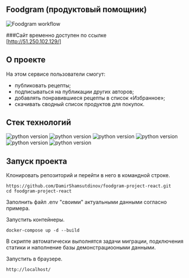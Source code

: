 ## Foodgram (продуктовый помощник)
![Foodgram workflow](https://github.com/DamirShamsutdinov/foodgram-project-react/actions/workflows/main.yml/badge.svg)

###Cайт временно доступен по ссылке   
[http://51.250.102.129/]


## О проекте
На этом сервисе пользователи смогут:
- публиковать рецепты;
- подписываться на публикации других авторов;
- добавлять понравившиеся рецепты в список «Избранное»;
- скачивать сводный список продуктов для покупок.

## Стек технологий

![python version](https://img.shields.io/badge/Python-3.7-yellowgreen)
![python version](https://img.shields.io/badge/Django-3.2.15-yellowgreen)
![python version](https://img.shields.io/badge/djangorestframework-3.13.1-yellowgreen)
![python version](https://img.shields.io/badge/djoser-2.1.0-yellowgreen)
![python version](https://img.shields.io/badge/gunicorn-20.1.0-yellowgreen)
![python version](https://img.shields.io/badge/psycopg2--binary-2.9.2-yellowgreen)

## Запуск проекта

Клонировать репозиторий и перейти в него в командной строке.

```
https://github.com/DamirShamsutdinov/foodgram-project-react.git
cd foodgram-project-react
```

Заполнить файл .env "своими" актуальными данными согласно примера.

Запустить контейнеры.

```
docker-compose up -d --build
```

В скрипте автоматически выполнятся задачи миграции, подключения статики и наполнение базы демонстрациооными данными.

Запустить в браузере.

```
http://localhost/
```
